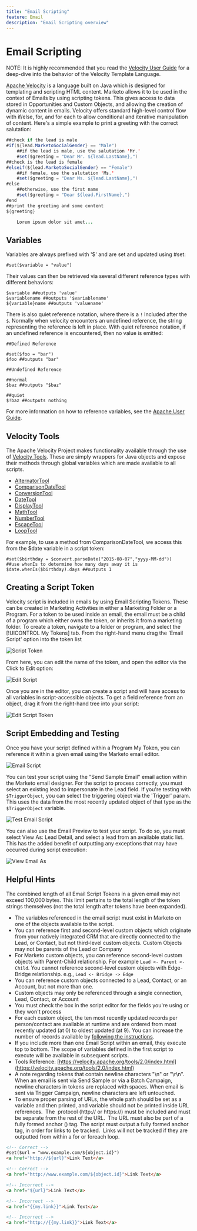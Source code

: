 ```yaml
---
title: "Email Scripting"
feature: Email
description: "Email Scripting overview"
---
```


# Email Scripting

NOTE: It is highly recommended that you read the [Velocity User Guide](https://velocity.apache.org/engine/devel/user-guide.html) for a deep-dive into the behavior of the Velocity Template Language.

[Apache Velocity](https://velocity.apache.org/) is a language built on Java which is designed for templating and scripting HTML content. Marketo allows it to be used in the context of Emails by using scripting tokens. This gives access to data stored in Opportunities and Custom Objects, and allowing the creation of dynamic content in emails. Velocity offers standard high-level control flow with if/else, for, and for each to allow conditional and iterative manipulation of content. Here's a simple example to print a greeting with the correct salutation:

```java
##check if the lead is male
#if(${lead.MarketoSocialGender} == "Male")
    ##if the lead is male, use the salutation 'Mr.'
    #set($greeting = "Dear Mr. ${lead.LastName},")
##check is the lead is female
#elseif(${lead.MarketoSocialGender} == "Female")
    ##if female, use the salutation 'Ms.'
    #set($greeting = "Dear Ms. ${lead.LastName},")
#else
    ##otherwise, use the first name
    #set($greeting = "Dear ${lead.FirstName},")
#end
##print the greeting and some content
${greeting}

    Lorem ipsum dolor sit amet...
```

## Variables

Variables are always prefixed with '$' and are set and updated using #set:

```
#set($variable = "value")
```

Their values can then be retrieved via several different reference types with different behaviors:

```
$variable ##outputs 'value'
$variablename ##outputs '$variablename'
${variable}name ##outputs 'valuename'
```

There is also quiet reference notation, where there is a `!` Included after the `$`. Normally when velocity encounters an undefined reference, the string representing the reference is left in place. With quiet reference notation, if an undefined reference is encountered, then no value is emitted:

```
##Defined Reference

#set($foo = "bar")
$foo ##outputs "bar"

##Undefined Reference

##normal
$baz ##outputs "$baz"

##quiet
$!baz ##outputs nothing
```

For more information on how to reference variables, see the [Apache User Guide](https://velocity.apache.org/engine/devel/user-guide.html#formal-reference-notation).

## Velocity Tools

The Apache Velocity Project makes functionality available through the use of [Velocity Tools](https://velocity.apache.org/tools/devel/apidocs/overview-summary.html). These are simply wrappers for Java objects and expose their methods through global variables which are made available to all scripts.

- [AlternatorTool](https://velocity.apache.org/tools/devel/apidocs/org/apache/velocity/tools/generic/AlternatorTool.html)
- [ComparisonDateTool](https://velocity.apache.org/tools/devel/apidocs/org/apache/velocity/tools/generic/ComparisonDateTool.html)
- [ConversionTool](https://velocity.apache.org/tools/devel/apidocs/org/apache/velocity/tools/generic/ConversionTool.html)
- [DateTool](https://velocity.apache.org/tools/devel/apidocs/org/apache/velocity/tools/generic/DateTool.html)
- [DisplayTool](https://velocity.apache.org/tools/devel/apidocs/org/apache/velocity/tools/generic/DisplayTool.html)
- [MathTool](https://velocity.apache.org/tools/devel/apidocs/org/apache/velocity/tools/generic/MathTool.html)
- [NumberTool](https://velocity.apache.org/tools/devel/apidocs/org/apache/velocity/tools/generic/NumberTool.html)
- [EscapeTool](https://velocity.apache.org/tools/devel/apidocs/org/apache/velocity/tools/generic/EscapeTool.html)
- [LoopTool](https://velocity.apache.org/tools/devel/apidocs/org/apache/velocity/tools/generic/LoopTool.html)

For example, to use a method from ComparisonDateTool, we access this from the $date variable in a script token:

```
#set($birthday = $convert.parseDate("2015-08-07","yyyy-MM-dd"))
##use whenIs to determine how many days away it is
$date.whenIs($birthday).days ##outputs 1
```

## Creating a Script Token

Velocity script is included in emails by using Email Scripting Tokens. These can be created in Marketing Activities in either a Marketing Folder or a Program. For a token to be used inside an email, the email must be a child of a program which either owns the token, or inherits it from a marketing folder. To create a token, navigate to a folder or program, and select the [!UICONTROL My Tokens] tab. From the right-hand menu drag the 'Email Script' option into the token list

![Script Token](assets/script-token.png)

From here, you can edit the name of the token, and open the editor via the Click to Edit option:

![Edit Script](assets/script-edit.png)

Once you are in the editor, you can create a script and will have access to all variables in script-accessible objects. To get a field reference from an object, drag it from the right-hand tree into your script:

![Edit Script Token](assets/edit-script-token.png)

## Script Embedding and Testing

Once you have your script defined within a Program My Token, you can reference it within a given email using the Marketo email editor.

![Email Script](assets/email-script-marketo-email.png)

You can test your script using the "Send Sample Email" email action within the Marketo email designer. For the script to process correctly, you must select an existing lead to impersonate in the Lead field. If you're testing with `$TriggerObject`, you can select the triggering object via the 'Trigger' param. This uses the data from the most recently updated object of that type as the `$TriggerObject` variable.

![Test Email Script](assets/velocity-test.png)

You can also use the Email Preview to test your script. To do so, you must select View As: Lead Detail, and select a lead from an available static list. This has the added benefit of outputting any exceptions that may have occurred during script execution:

![View Email As](assets/View-As.png)

## Helpful Hints

The combined length of all Email Script Tokens in a given email may not exceed 100,000 bytes. This limit pertains to the total length of the token strings themselves (not the total length after tokens have been expanded).

- The variables referenced in the email script must exist in Marketo on one of the objects available to the script.
- You can reference first and second-level custom objects which originate from your natively integrated CRM that are directly connected to the Lead, or Contact, but not third-level custom objects. Custom Objects may not be parents of the Lead or Company
- For Marketo custom objects, you can reference second-level custom objects with Parent-Child relationship. For example `Lead <- Parent <- Child`. You cannot reference second-level custom objects with Edge-Bridge relationship. e.g.,  `Lead <- Bridge -> Edge`
- You can reference custom objects connected to a Lead, Contact, or an Account, but not more than one.
- Custom objects may only be referenced through a single connection, Lead, Contact, or Account
- You must check the box in the script editor for the fields you're using or they won't process
- For each custom object, the ten most recently updated records per person/contact are available at runtime and are ordered from most recently updated (at 0) to oldest updated (at 9). You can increase the number of records available by [following the instructions](https://experienceleague.adobe.com/en/docs/marketo/using/product-docs/administration/email-setup/change-custom-object-retrieval-limits-in-velocity-scripting).
- If you include more than one Email Script within an email, they execute top to bottom. The scope of variables defined in the first script to execute will be available in subsequent scripts.
- Tools Reference: [https://velocity.apache.org/tools/2.0/index.html](https://velocity.apache.org/tools/2.0/index.html)
- A note regarding tokens that contain newline characters "\\n" or "\\r\\n". When an email is sent via Send Sample or via a Batch Campaign, newline characters in tokens are replaced with spaces. When email is sent via Trigger Campaign, newline characters are left untouched.
- To ensure proper parsing of URLs, the whole path should be set as a variable and then printed, and variable should not be printed inside URL references.  The  protocol (http:// or https://) must be included and must be separate from the rest of the URL.  The URL must also be part of a fully formed anchor (<a>) tag. The script must output a fully formed anchor tag, in order for links to be tracked.  Links will not be tracked if they are outputted from within a for or foreach loop.

```html
<!-- Correct -->
#set($url = "www.example.com/${object.id}")
<a href="http://${url}">Link Text</a>

<!-- Correct -->
<a href="http://www.example.com/${object.id}">Link Text</a>

<!-- Incorrect -->
<a href="${url}">Link Text</a>

<!-- Incorrect -->
<a href="{{my.link}}">Link Text</a>

<!-- Incorrect -->
<a href="http://{{my.link}}">Link Text</a>
```
